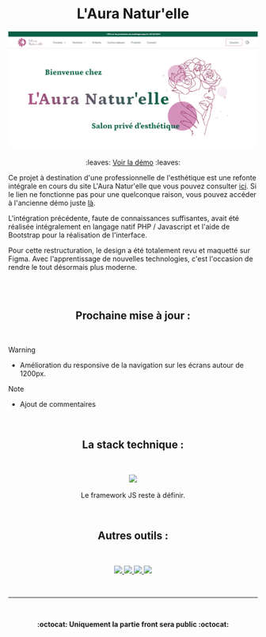 <h1 align="center">L'Aura Natur'elle</h1>




<img src="/preview.png">

<p align="center"> :leaves: <a href="https://laura-naturelle-demo.vercel.app">Voir la démo</a> :leaves: </p>

Ce projet à destination d'une professionnelle de l'esthétique est une refonte intégrale en cours du site L'Aura Natur'elle que vous pouvez consulter [ici](https://laura-naturelle.000webhostapp.com/accueil). Si le lien ne fonctionne pas pour une quelconque raison, vous pouvez accéder à l'ancienne démo juste [là](https://xenophee.github.io/laura-naturelle--demo_old/).

L'intégration précédente, faute de connaissances suffisantes, avait été réalisée intégralement en langage natif PHP / Javascript et l'aide de Bootstrap pour la réalisation de l'interface.

Pour cette restructuration, le design a été totalement revu et maquetté sur Figma. Avec l'apprentissage de nouvelles technologies, c'est l'occasion de rendre le tout désormais plus moderne.

<br>
<br>


<h2 align="center">Prochaine mise à jour :</h2>
<br>

> [!WARNING]
>- Amélioration du responsive de la navigation sur les écrans autour de 1200px.

> [!NOTE]
> - Ajout de commentaires

<br>

<h2 align="center">La stack technique :</h2>
<br>
<p align="center">
  <img src="https://skillicons.dev/icons?i=tailwind,symfony,mysql">
</p>

<p align="center">Le framework JS reste à définir.</p>

<br>

<h2 align="center">Autres outils :</h2>
<br>
<p align="center">
<a href="https://vitejs.dev" target="_blank" rel="noopener noreferrer">
    <img src="https://img.shields.io/badge/npm-CB3837?style=for-the-badge&logo=npm&logoColor=white">
  </a>
<a href="https://vitejs.dev" target="_blank" rel="noopener noreferrer">
    <img src="https://img.shields.io/badge/Vite-B73BFE?style=for-the-badge&logo=vite&logoColor=FFD62E">
  </a>
<a href="https://vitejs.dev" target="_blank" rel="noopener noreferrer">
    <img src="https://img.shields.io/badge/prettier-1A2C34?style=for-the-badge&logo=prettier&logoColor=F7BA3E">
  </a>
  <a href="https://vitejs.dev" target="_blank" rel="noopener noreferrer">
    <img src="https://img.shields.io/badge/Vercel-000000?style=for-the-badge&logo=vercel&logoColor=white">
  </a>
</p>
<br>
<hr>

<br>
<p align="center"><strong>:octocat: Uniquement la partie front sera public :octocat:</strong></p>
